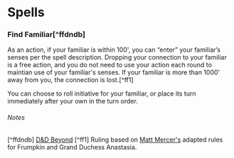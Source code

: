 Spells
======

### Find Familiar[^ffdndb]
As an action, if your familiar is within 100', you can “enter” your familiar’s senses per the spell description. Dropping your connection to your familiar is a free action, and you do not need to use your action each round to maintian use of your familiar's senses. If your familiar is more than 1000' away from you, the connection is lost.[^ff1]

You can choose to roll initiative for your familiar, or place its turn immediately after your own in the turn order.

###### Notes
[^ffdndb] [D&D Beyond](https://www.dndbeyond.com/spells/find-familiar)
[^ff1] Ruling based on [Matt Mercer's](https://twitter.com/matthewmercer/) adapted rules for Frumpkin and Grand Duchess Anastasia.